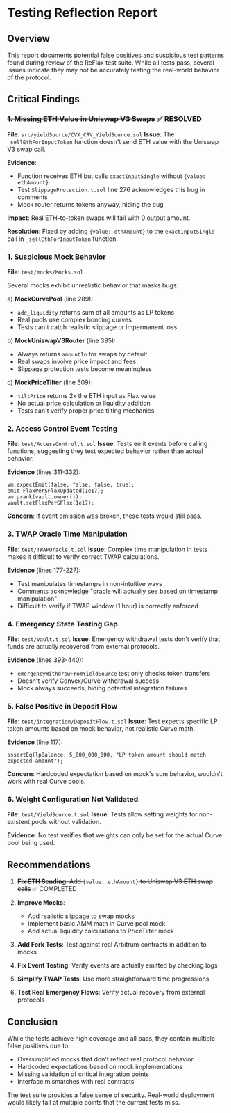 # Testing Reflection Report

## Overview
This report documents potential false positives and suspicious test patterns found during review of the ReFlax test suite. While all tests pass, several issues indicate they may not be accurately testing the real-world behavior of the protocol.

## Critical Findings

### ~~1. **Missing ETH Value in Uniswap V3 Swaps**~~ ✅ RESOLVED
**File**: `src/yieldSource/CVX_CRV_YieldSource.sol`
**Issue**: The `_sellEthForInputToken` function doesn't send ETH value with the Uniswap V3 swap call.

**Evidence**:
- Function receives ETH but calls `exactInputSingle` without `{value: ethAmount}`
- Test `SlippageProtection.t.sol` line 276 acknowledges this bug in comments
- Mock router returns tokens anyway, hiding the bug

**Impact**: Real ETH-to-token swaps will fail with 0 output amount.

**Resolution**: Fixed by adding `{value: ethAmount}` to the `exactInputSingle` call in `_sellEthForInputToken` function.

### 1. **Suspicious Mock Behavior**
**File**: `test/mocks/Mocks.sol`

Several mocks exhibit unrealistic behavior that masks bugs:

a) **MockCurvePool** (line 289): 
   - `add_liquidity` returns sum of all amounts as LP tokens
   - Real pools use complex bonding curves
   - Tests can't catch realistic slippage or impermanent loss

b) **MockUniswapV3Router** (line 395):
   - Always returns `amountIn` for swaps by default
   - Real swaps involve price impact and fees
   - Slippage protection tests become meaningless

c) **MockPriceTilter** (line 509):
   - `tiltPrice` returns 2x the ETH input as Flax value
   - No actual price calculation or liquidity addition
   - Tests can't verify proper price tilting mechanics

### 2. **Access Control Event Testing**
**File**: `test/AccessControl.t.sol`
**Issue**: Tests emit events before calling functions, suggesting they test expected behavior rather than actual behavior.

**Evidence** (lines 311-332):
```solidity
vm.expectEmit(false, false, false, true);
emit FlaxPerSFlaxUpdated(1e17);
vm.prank(vault.owner());
vault.setFlaxPerSFlax(1e17);
```

**Concern**: If event emission was broken, these tests would still pass.

### 3. **TWAP Oracle Time Manipulation**
**File**: `test/TWAPOracle.t.sol`
**Issue**: Complex time manipulation in tests makes it difficult to verify correct TWAP calculations.

**Evidence** (lines 177-227):
- Test manipulates timestamps in non-intuitive ways
- Comments acknowledge "oracle will actually see based on timestamp manipulation"
- Difficult to verify if TWAP window (1 hour) is correctly enforced

### 4. **Emergency State Testing Gap**
**File**: `test/Vault.t.sol`
**Issue**: Emergency withdrawal tests don't verify that funds are actually recovered from external protocols.

**Evidence** (lines 393-440):
- `emergencyWithdrawFromYieldSource` test only checks token transfers
- Doesn't verify Convex/Curve withdrawal success
- Mock always succeeds, hiding potential integration failures

### 5. **False Positive in Deposit Flow**
**File**: `test/integration/DepositFlow.t.sol`
**Issue**: Test expects specific LP token amounts based on mock behavior, not realistic Curve math.

**Evidence** (line 117):
```solidity
assertEq(lpBalance, 5_000_000_000, "LP token amount should match expected amount");
```

**Concern**: Hardcoded expectation based on mock's sum behavior, wouldn't work with real Curve pools.

### 6. **Weight Configuration Not Validated**
**File**: `test/YieldSource.t.sol`
**Issue**: Tests allow setting weights for non-existent pools without validation.

**Evidence**: No test verifies that weights can only be set for the actual Curve pool being used.

## Recommendations

1. ~~**Fix ETH Sending**: Add `{value: ethAmount}` to Uniswap V3 ETH swap calls~~ ✅ COMPLETED

1. **Improve Mocks**: 
   - Add realistic slippage to swap mocks
   - Implement basic AMM math in Curve pool mock
   - Add actual liquidity calculations to PriceTilter mock

2. **Add Fork Tests**: Test against real Arbitrum contracts in addition to mocks

3. **Fix Event Testing**: Verify events are actually emitted by checking logs

4. **Simplify TWAP Tests**: Use more straightforward time progressions

5. **Test Real Emergency Flows**: Verify actual recovery from external protocols

## Conclusion

While the tests achieve high coverage and all pass, they contain multiple false positives due to:
- Oversimplified mocks that don't reflect real protocol behavior
- Hardcoded expectations based on mock implementations
- Missing validation of critical integration points
- Interface mismatches with real contracts

The test suite provides a false sense of security. Real-world deployment would likely fail at multiple points that the current tests miss.